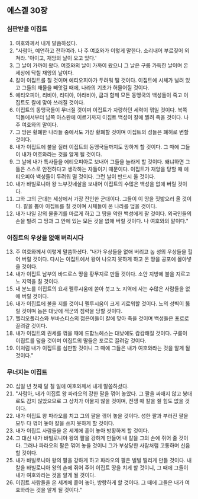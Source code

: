 ## 에스겔 30장

### 심판받을 이집트
1. 여호와께서 내게 말씀하셨다.
2. "사람아, 예언하고 전하여라. 나 주 여호와가 이렇게 말한다. 소리내어 부르짖어 외쳐라. '아이고, 재앙의 날이 오고 있다.'
3. 그 날이 가까이 왔다. 여호와의 날이 가까이 왔으니 그 날은 구름 가득한 날이며 온 세상에 닥칠 재앙의 날이다.
4. 칼이 이집트를 칠 것이며 에티오피아가 두려워 떨 것이다. 이집트에 시체가 널려 있고 그들의 재물을 빼앗길 때에, 나라의 기초가 허물어질 것이다.
5. 에티오피아, 리비아, 리디아, 아라비아, 굽과 함께 모든 동맹국의 백성들이 죽고 이집트도 칼에 맞아 쓰러질 것이다.
6. 이집트의 동맹국들이 무너질 것이며 이집트가 자랑하던 세력이 꺾일 것이다. 북쪽 믹돌에서부터 남쪽 아스완에 이르기까지 이집트 백성이 칼에 찔려 죽을 것이다. 나 주 여호와의 말이다.
7. 그 땅은 황폐한 나라들 중에서도 가장 황폐할 것이며 이집트의 성들은 폐허로 변할 것이다.
8. 내가 이집트에 불을 질러 이집트의 동맹국들까지도 망하게 할 것이다. 그 때에 그들이 내가 여호와라는 것을 알게 될 것이다.
9. 그 날에 내가 특사들을 에티오피아로 보내어 그들을 놀라게 할 것이다. 왜냐하면 그들은 스스로 안전하다고 생각하는 자들이기 때문이다. 이집트가 재앙을 당할 때 에티오피아 백성들이 두려워 떨 것이다. 그런 날이 반드시 올 것이다.
10. 내가 바빌로니아 왕 느부갓네살을 보내어 이집트의 수많은 백성을 없애 버릴 것이다.
11. 그와 그의 군대는 세상에서 가장 잔인한 군대이다. 그들이 이 땅을 짓밟으러 올 것이다. 칼을 뽑아 이집트를 칠 것이며 시체들이 온 나라를 덮을 것이다.
12. 내가 나일 강의 물줄기를 마르게 하고 그 땅을 악한 백성에게 팔 것이다. 외국인들의 손을 빌려 그 땅과 그 안에 있는 모든 것을 없애 버릴 것이다. 나 여호와의 말이다."
### 이집트의 우상을 없애 버리시다
13. 주 여호와께서 이렇게 말씀하셨다. "내가 우상들을 없애 버리고 놉 성의 우상들을 헐어 버릴 것이다. 다시는 이집트에서 왕이 나오지 못하게 하고 온 땅을 공포에 몰아넣을 것이다.
14. 내가 이집트 남부의 바드로스 땅을 황무지로 만들 것이다. 소안 지방에 불을 지르고 노 지역을 칠 것이다.
15. 내 분노를 이집트의 요새 펠루시움에 쏟아 붓고 노 지역에 사는 수많은 사람들을 없애 버릴 것이다.
16. 내가 이집트에 불을 지를 것이니 펠루시움이 크게 괴로워할 것이다. 노의 성벽이 뚫릴 것이며 놉은 대낮에 적군의 침략을 당할 것이다.
17. 헬리오폴리스와 부바스티스의 젊은이들이 칼에 맞아 죽을 것이며 백성들은 포로로 끌려갈 것이다.
18. 내가 이집트의 권세를 꺾을 때에 드합느헤스는 대낮에도 캄캄해질 것이다. 구름이 이집트를 덮을 것이며 이집트의 딸들은 포로로 끌려갈 것이다.
19. 이처럼 내가 이집트를 심판할 것이니 그 때에 그들은 내가 여호와라는 것을 알게 될 것이다."
### 무너지는 이집트
20. 십일 년 첫째 달 칠 일에 여호와께서 내게 말씀하셨다.
21. "사람아, 내가 이집트 왕 파라오의 강한 팔을 꺾어 놓았다. 그 팔을 싸매지 않고 붕대로도 감지 않았으므로 그 상처가 아물지 않을 것이며, 전쟁 때 칼을 쥘 힘도 없을 것이다.
22. 내가 이집트 왕 파라오를 치고 그의 팔을 꺾어 놓을 것이다. 성한 팔과 부러진 팔을 모두 다 꺾어 놓아 칼을 쓰지 못하게 할 것이다.
23. 내가 이집트 사람들을 온 세계에 흩어 놓아 방황하게 할 것이다.
24. 그 대신 내가 바빌로니아 왕의 팔을 강하게 만들어 내 칼을 그의 손에 쥐어 줄 것이다. 그러나 파라오의 팔은 꺾어 놓을 것이니 그가 부상당한 사람처럼 고통하며 신음할 것이다.
25. 내가 바빌로니아 왕의 팔을 강하게 하고 파라오의 팔은 벌벌 떨리게 만들 것이다. 내 칼을 바빌로니아 왕의 손에 쥐어 주어 이집트 땅을 치게 할 것이니, 그 때에 그들이 내가 여호와라는 것을 알게 될 것이다.
26. 이집트 사람들을 온 세계에 흩어 놓아, 방랑하게 할 것이다. 그 때에 그들은 내가 여호와라는 것을 알게 될 것이다."
